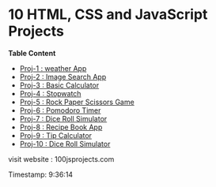 # 10 HTML, CSS and JavaScript Projects

**Table Content**
- [Proj-1 : weather App](/project-1/ReadMe.md)
- [Proj-2 : Image Search App](/project-2/ReadMe.md)
- [Proj-3 :  Basic Calculator](/project-3/ReadMe.md)
- [Proj-4 :  Stopwatch](/project-4/ReadMe.md)
- [Proj-5 :  Rock Paper Scissors Game](/project-5/ReadMe.md)
- [Proj-6 :  Pomodoro Timer](/project-6/ReadMe.md)
- [Proj-7 :  Dice Roll Simulator](/project-7/ReadMe.md)
- [Proj-8 :  Recipe Book App](/project-8/ReadMe.md)
- [Proj-9 :  Tip Calculator](/project-9/ReadMe.md)
- [Proj-10 :  Dice Roll Simulator](/project-10/ReadMe.md)

visit website : 100jsprojects.com

Timestamp: 9:36:14